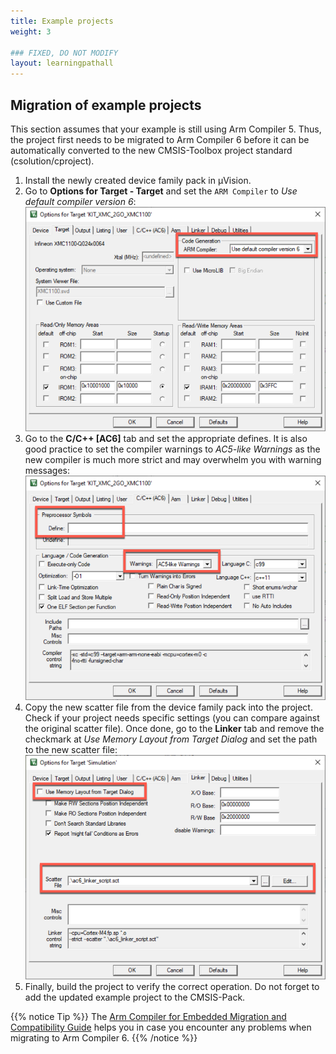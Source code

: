 ```yaml
---
title: Example projects
weight: 3

### FIXED, DO NOT MODIFY
layout: learningpathall
---
```


## Migration of example projects

This section assumes that your example is still using Arm Compiler 5. Thus, the project first needs to be migrated to Arm Compiler 6 before it can be automatically converted to the new CMSIS-Toolbox project standard (csolution/cproject).

1. Install the newly created device family pack in µVision.
2. Go to **Options for Target - Target** and set the `ARM Compiler` to *Use default compiler version 6*:
   ![Set default compiler version 6](./default_ac6.png)
3. Go to the **C/C++ [AC6]** tab and set the appropriate defines. It is also good practice to set the compiler warnings to *AC5-like Warnings* as the new compiler is much more strict and may overwhelm you with warning messages:
   ![Compiler tab](./c_cpp_ac6.png)
4. Copy the new scatter file from the device family pack into the project. Check if your project needs specific settings (you can compare against the original scatter file). Once done, go to the **Linker** tab and remove the checkmark at *Use Memory Layout from Target Dialog* and set the path to the new scatter file:  
   ![Scatter file in the Linker tab](./linker_tab.png)
5. Finally, build the project to verify the correct operation. Do not forget to add the updated example project to the CMSIS-Pack.

{{% notice Tip %}}
The [Arm Compiler for Embedded Migration and Compatibility Guide](https://developer.arm.com/documentation/100068/latest/Migrating-from-Arm-Compiler-5-to-Arm-Compiler-for-Embedded-6) helps you in case you encounter any problems when migrating to Arm Compiler 6.
{{% /notice %}}
